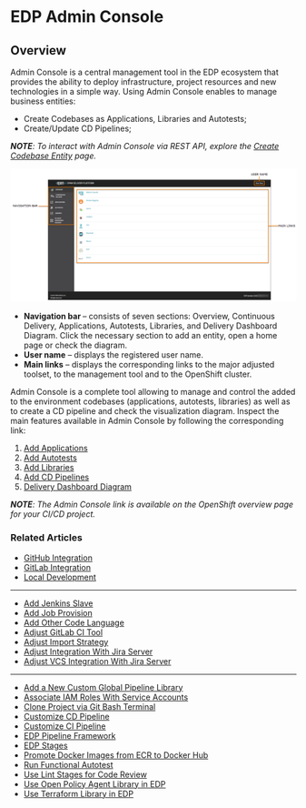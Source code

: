 # EDP Admin Console
## Overview
Admin Console is a central management tool in the EDP ecosystem that provides the ability to deploy infrastructure, project resources and new technologies in a simple way. 
Using Admin Console enables to manage business entities:
* Create Codebases as Applications, Libraries and Autotests;
* Create/Update CD Pipelines;

_**NOTE**: To interact with Admin Console via REST API, explore the [Create Codebase Entity](documentation/rest-api.md) page._

![overview-page](readme-resource/ac_overview_page.png "overview-page") 

- <strong>Navigation bar </strong>– consists of seven sections: Overview, Continuous Delivery, Applications, Autotests, Libraries, and Delivery Dashboard Diagram. 
Click the necessary section to add an entity, open a home page or check the diagram.
- <strong>User name</strong> – displays the registered user name. 
- <strong>Main links</strong> – displays the corresponding links to the major adjusted toolset, to the management tool and to the OpenShift cluster.

Admin Console is a complete tool allowing to manage and control the added to the environment codebases (applications, autotests, libraries) as well as to create a CD pipeline and check the visualization diagram. 
Inspect the main features available in Admin Console by following the corresponding link:

1. [Add Applications](documentation/add_applications.md)
2. [Add Autotests](documentation/add_autotests.md)
3. [Add Libraries](documentation/add_libraries.md)
4. [Add CD Pipelines](documentation/add_CD_pipelines.md)
5. [Delivery Dashboard Diagram](documentation/d_d_diagram.md)

_**NOTE**: The Admin Console link is available on the OpenShift overview page for your CI/CD project._

### Related Articles

* [GitHub Integration](documentation/github-integration.md)
* [GitLab Integration](documentation/gitlab-integration.md)
* [Local Development](documentation/local_development.md)
---
* [Add Jenkins Slave](https://github.com/epam/edp-jenkins-operator/blob/master/documentation/add-jenkins-slave.md#add-jenkins-slave)
* [Add Job Provision](https://github.com/epam/edp-jenkins-operator/blob/master/documentation/add-job-provision.md#add-job-provision)
* [Add Other Code Language](documentation/add_other_code_language.md)
* [Adjust GitLab CI Tool](documentation/ci-tool.md)
* [Adjust Import Strategy](documentation/import-strategy.md)
* [Adjust Integration With Jira Server](documentation/jira-server.md)
* [Adjust VCS Integration With Jira Server](documentation/jira_vcs_integration.md)
----
* [Add a New Custom Global Pipeline Library](documentation/cicd_customization/add_new_custom_global_pipeline_lib.md)
* [Associate IAM Roles With Service Accounts](documentation/enable_irsa.md)
* [Clone Project via Git Bash Terminal](documentation/cicd_customization/clone_project_using_gitbash.md)
* [Customize CD Pipeline](documentation/cicd_customization/customize-deploy-pipeline.md)
* [Customize CI Pipeline](documentation/cicd_customization/customize_ci_pipeline.md)
* [EDP Pipeline Framework](documentation/cicd_customization/edp_pipeline_framework.md)
* [EDP Stages](documentation/edp-stages.md)
* [Promote Docker Images from ECR to Docker Hub](documentation/cicd_customization/ecr_to_docker_stage.md)
* [Run Functional Autotest](documentation/cicd_customization/run_functional_autotest.md)
* [Use Lint Stages for Code Review](documentation/cicd_customization/code_review_stages.md)
* [Use Open Policy Agent Library in EDP](documentation/cicd_customization/opa_stages.md)
* [Use Terraform Library in EDP](documentation/cicd_customization/terraform_stages.md)